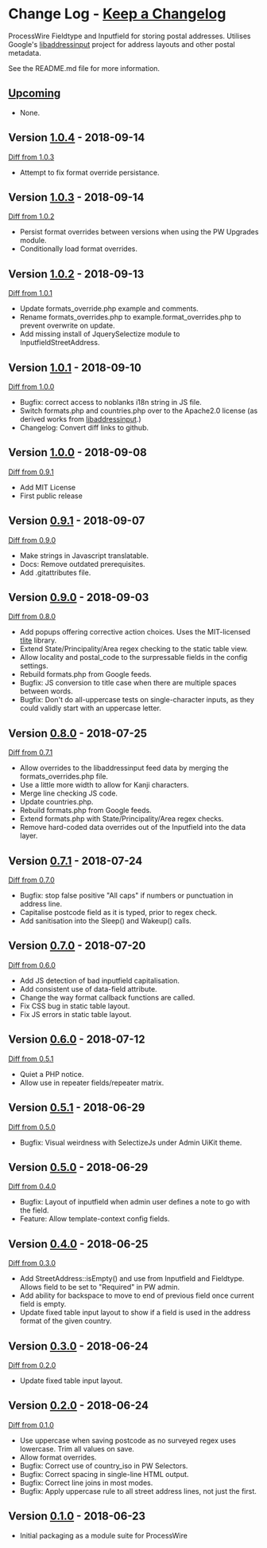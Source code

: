 # **Change Log** - [Keep a Changelog]

ProcessWire Fieldtype and Inputfield for storing postal addresses. Utilises Google's [libaddressinput] project for
address layouts and other postal metadata.

See the README.md file for more information.

## [Upcoming]

- None.


## Version [1.0.4] - 2018-09-14

[Diff from 1.0.3]

- Attempt to fix format override persistance.


## Version [1.0.3] - 2018-09-14

[Diff from 1.0.2]

- Persist format overrides between versions when using the PW Upgrades module.
- Conditionally load format overrides.


## Version [1.0.2] - 2018-09-13

[Diff from 1.0.1]

- Update formats_override.php example and comments.
- Rename formats_overrides.php to example.format_overrides.php to prevent overwrite on update.
- Add missing install of JquerySelectize module to InputfieldStreetAddress.


## Version [1.0.1] - 2018-09-10

[Diff from 1.0.0]

- Bugfix: correct access to noblanks i18n string in JS file.
- Switch formats.php and countries.php over to the Apache2.0 license (as derived works from [libaddressinput].)
- Changelog: Convert diff links to github.


## Version [1.0.0] - 2018-09-08

[Diff from 0.9.1]

- Add MIT License
- First public release


## Version [0.9.1] - 2018-09-07

[Diff from 0.9.0]

- Make strings in Javascript translatable.
- Docs: Remove outdated prerequisites.
- Add .gitattributes file.


## Version [0.9.0] - 2018-09-03

[Diff from 0.8.0]

- Add popups offering corrective action choices. Uses the MIT-licensed [tlite] library.
- Extend State/Principality/Area regex checking to the static table view.
- Allow locality and postal_code to the surpressable fields in the config settings.
- Rebuild formats.php from Google feeds.
- Bugfix: JS conversion to title case when there are multiple spaces between words.
- Bugfix: Don't do all-uppercase tests on single-character inputs, as they could validly start with an uppercase letter.

## Version [0.8.0] - 2018-07-25

[Diff from 0.7.1]

- Allow overrides to the libaddressinput feed data by merging the formats_overrides.php file.
- Use a little more width to allow for Kanji characters.
- Merge line checking JS code.
- Update countries.php.
- Rebuild formats.php from Google feeds.
- Extend formats.php with State/Principality/Area regex checks.
- Remove hard-coded data overrides out of the Inputfield into the data layer.


## Version [0.7.1] - 2018-07-24

[Diff from 0.7.0]

- Bugfix: stop false positive "All caps" if numbers or punctuation in address line.
- Capitalise postcode field as it is typed, prior to regex check.
- Add sanitisation into the Sleep() and Wakeup() calls.


## Version [0.7.0] - 2018-07-20

[Diff from 0.6.0]

- Add JS detection of bad inputfield capitalisation.
- Add consistent use of data-field attribute.
- Change the way format callback functions are called.
- Fix CSS bug in static table layout.
- Fix JS errors in static table layout.


## Version [0.6.0] - 2018-07-12

[Diff from 0.5.1]

- Quiet a PHP notice.
- Allow use in repeater fields/repeater matrix.


## Version [0.5.1] - 2018-06-29

[Diff from 0.5.0]

- Bugfix: Visual weirdness with SelectizeJs under Admin UiKit theme.


## Version [0.5.0] - 2018-06-29

[Diff from 0.4.0]

- Bugfix: Layout of inputfield when admin user defines a note to go with the field.
- Feature: Allow template-context config fields.


## Version [0.4.0] - 2018-06-25

[Diff from 0.3.0]

- Add StreetAddress::isEmpty() and use from Inputfield and Fieldtype. Allows field to be set to "Required" in PW admin.
- Add ability for backspace to move to end of previous field once current field is empty.
- Update fixed table input layout to show if a field is used in the address format of the given country.


## Version [0.3.0] - 2018-06-24

[Diff from 0.2.0]

- Update fixed table input layout.


## Version [0.2.0] - 2018-06-24

[Diff from 0.1.0]

- Use uppercase when saving postcode as no surveyed regex uses lowercase. Trim all values on save.
- Allow format overrides.
- Bugfix: Correct use of country_iso in PW Selectors.
- Bugfix: Correct spacing in single-line HTML output.
- Bugfix: Correct line joins in most modes.
- Bugfix: Apply uppercase rule to all street address lines, not just the first.

## Version [0.1.0] - 2018-06-23

- Initial packaging as a module suite for ProcessWire

[Keep a Changelog]: http://keepachangelog.com/en/1.0.0/
[libaddressinput]: https://github.com/googlei18n/libaddressinput
[tlite]: https://github.com/chrisdavies/tlite
[Upcoming]: https://github.com/netcarver/FieldtypestreetAddress/compare/1.0.1...HEAD
[1.0.4]: https://github.com/netcarver/FieldtypeStreetAddress/tree/1.0.4/
[Diff from 1.0.3]: https://github.com/netcarver/FieldtypeStreetAddress/compare/1.0.3...1.0.4
[1.0.3]: https://github.com/netcarver/FieldtypeStreetAddress/tree/1.0.3/
[Diff from 1.0.2]: https://github.com/netcarver/FieldtypeStreetAddress/compare/1.0.2...1.0.3
[1.0.2]: https://github.com/netcarver/FieldtypeStreetAddress/tree/1.0.2/
[Diff from 1.0.1]: https://github.com/netcarver/FieldtypeStreetAddress/compare/1.0.1...1.0.2
[1.0.1]: https://github.com/netcarver/FieldtypeStreetAddress/tree/1.0.1/
[Diff from 1.0.0]: https://github.com/netcarver/FieldtypeStreetAddress/compare/1.0.0...1.0.1
[1.0.0]: https://github.com/netcarver/FieldtypeStreetAddress/tree/1.0.0/
[Diff from 0.9.1]: https://github.com/netcarver/FieldtypeStreetAddress/compare/0.9.1...1.0.0
[0.9.1]: https://github.com/netcarver/FieldtypeStreetAddress/tree/0.9.1/
[Diff from 0.9.0]: https://github.com/netcarver/FieldtypeStreetAddress/compare/0.9.0...0.9.1#diff
[0.9.0]: https://github.com/netcarver/FieldtypeStreetAddress/tree/0.9.0/
[Diff from 0.8.0]: https://github.com/netcarver/FieldtypeStreetAddress/compare/0.8.0...0.9.0#diff
[0.8.0]: https://github.com/netcarver/FieldtypeStreetAddress/tree/0.8.0/
[Diff from 0.7.1]: https://github.com/netcarver/FieldtypeStreetAddress/compare/0.7.1...0.8.0#diff
[0.7.1]: https://github.com/netcarver/FieldtypeStreetAddress/tree/0.7.1/
[Diff from 0.7.0]: https://github.com/netcarver/FieldtypeStreetAddress/compare/0.7.0...0.7.1#diff
[0.7.0]: https://github.com/netcarver/FieldtypeStreetAddress/tree/0.7.0/
[Diff from 0.6.0]: https://github.com/netcarver/FieldtypeStreetAddress/compare/0.6.0...0.7.0#diff
[0.6.0]: https://github.com/netcarver/FieldtypeStreetAddress/tree/0.6.0/
[Diff from 0.5.1]: https://github.com/netcarver/FieldtypeStreetAddress/compare/0.5.1...0.6.0#diff
[0.5.1]: https://github.com/netcarver/FieldtypeStreetAddress/tree/0.5.1/
[Diff from 0.5.0]: https://github.com/netcarver/FieldtypeStreetAddress/compare/0.5.0...0.5.1#diff
[0.5.0]: https://github.com/netcarver/FieldtypeStreetAddress/tree/0.5.0/
[Diff from 0.4.0]: https://github.com/netcarver/FieldtypeStreetAddress/compare/0.4.0...0.5.0#diff
[0.4.0]: https://github.com/netcarver/FieldtypeStreetAddress/tree/0.4.0/
[Diff from 0.3.0]: https://github.com/netcarver/FieldtypeStreetAddress/compare/0.3.0...0.4.0#diff
[0.3.0]: https://github.com/netcarver/FieldtypeStreetAddress/tree/0.3.0/
[Diff from 0.2.0]: https://github.com/netcarver/FieldtypeStreetAddress/compare/0.2.0...0.3.0#diff
[0.2.0]: https://github.com/netcarver/FieldtypeStreetAddress/tree/0.2.0/
[Diff from 0.1.0]: https://github.com/netcarver/FieldtypeStreetAddress/compare/0.1.0...0.2.0#diff
[0.1.0]: https://github.com/netcarver/FieldtypeStreetAddress/tree/0.1.0/
